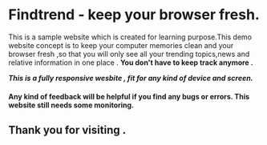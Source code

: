 # Findtrend - keep your browser fresh.

This is a sample website which is created for learning purpose.This demo website concept is to keep your computer memories clean and your browser fresh ,so that you will only see all your trending topics,news and relative information in one place . **You don't have to keep track anymore .**

***This is a fully responsive wesbite , fit for any kind of device and screen.***

#### Any kind of feedback will be helpful if you find any bugs or errors. This website still needs some monitoring.

## Thank you for visiting .